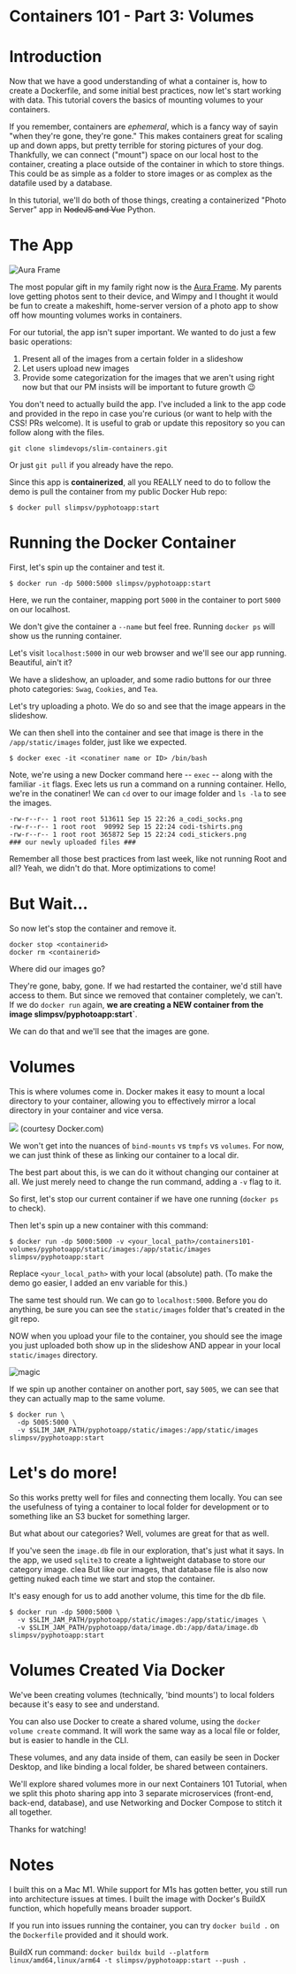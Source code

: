 # Containers 101 - Part 3: Volumes

# Introduction
Now that we have a good understanding of what a container is, how to create a Dockerfile, and some initial best practices, now let's start working with data. This tutorial covers the basics of mounting volumes to your containers. 

If you remember, containers are *ephemeral*, which is a fancy way of sayin "when they're gone, they're gone." This makes containers great for scaling up and down apps, but pretty terrible for storing pictures of your dog. Thankfully, we can connect ("mount") space on our local host to the container, creating a place outside of the container in which to store things. This could be as simple as a folder to store images or as complex as the datafile used by a database. 

In this tutorial, we'll do both of those things, creating a containerized "Photo Server" app in ~~NodeJS and Vue~~ Python. 

# The App
![Aura Frame](https://static.pushd.com/assets/marketing/home/image/hp-hero@2000w-1bc55c6673ae0884881a0b1a2a94158fa4a6d9b5847d505583381bc87f10b197.jpg)

The most popular gift in my family right now is the [Aura Frame](https://auraframes.com). My parents love getting photos sent to their device, and Wimpy and I thought it would be fun to create a makeshift, home-server version of a photo app to show off how mounting volumes works in containers. 

For our tutorial, the app isn't super important. We wanted to do just a few basic operations:

1) Present all of the images from a certain folder in a slideshow
2) Let users upload new images
3) Provide some categorization for the images that we aren't using right now but that our PM insists will be important to future growth :wink: 

You don't need to actually build the app. I've included a link to the app code and provided in the repo in case you're curious (or want to help with the CSS! PRs welcome). It is useful to grab or update this repository so you can follow along with the files. 

``` git clone slimdevops/slim-containers.git ``` 

Or just `git pull` if you already have the repo. 

Since this app is **containerized**, all you REALLY need to do to follow the demo is pull the container from my public Docker Hub repo: 

`$ docker pull slimpsv/pyphotoapp:start` 

# Running the Docker Container 
First, let's spin up the container and test it. 

```$ docker run -dp 5000:5000 slimpsv/pyphotoapp:start ```

Here, we run the container, mapping port `5000` in the container to port `5000` on our localhost. 

We don't give the container a `--name` but feel free. Running `docker ps` will show us the running container. 

Let's visit `localhost:5000` in our web browser and we'll see our app running. Beautiful, ain't it? 

We have a slideshow, an uploader, and some radio buttons for our three photo categories: `Swag`, `Cookies`, and `Tea`. 

Let's try uploading a photo. We do so and see that the image appears in the slideshow. 

We can then shell into the container and see that image is there in the `/app/static/images` folder, just like we expected.

```
$ docker exec -it <conatiner name or ID> /bin/bash 
```

Note, we're using a new Docker command here -- `exec` -- along with the familiar `-it` flags. Exec lets us run a command on a running container. Hello, we're in the conatiner! We can `cd` over to our image folder and `ls -la` to see the images. 

```
-rw-r--r-- 1 root root 513611 Sep 15 22:26 a_codi_socks.png
-rw-r--r-- 1 root root  90992 Sep 15 22:24 codi-tshirts.png
-rw-r--r-- 1 root root 365872 Sep 15 22:24 codi_stickers.png
### our newly uploaded files ###
```

Remember all those best practices from last week, like not running Root and all? Yeah, we didn't do that. More optimizations to come! 

# But Wait... 
So now let's stop the container and remove it. 

```
docker stop <containerid> 
docker rm <containerid>
```

Where did our images go? 

They're gone, baby, gone. If we had restarted the container, we'd still have access to them. But since we removed that container completely, we can't. If we do `docker run` again, __we are creating a NEW container from the image slimpsv/pyphotoapp:start`__. 

We can do that and we'll see that the images are gone. 

# Volumes
This is where volumes come in. Docker makes it easy to mount a local directory to your container, allowing you to effectively mirror a local directory in your container and vice versa. 

![](https://docs.docker.com/storage/images/types-of-mounts-volume.png) (courtesy Docker.com)

We won't get into the nuances of `bind-mounts` vs `tmpfs` vs `volumes`. For now, we can just think of these as linking our container to a local dir. 

The best part about this, is we can do it without changing our container at all. We just merely need to change the run command, adding a `-v` flag to it. 

So first, let's stop our current container if we have one running (`docker ps` to check). 

Then let's spin up a new container with this command: 

```
$ docker run -dp 5000:5000 -v <your_local_path>/containers101-volumes/pyphotoapp/static/images:/app/static/images slimpsv/pyphotoapp:start 
```

Replace `<your_local_path>` with your local (absolute) path.  (To make the demo go easier, I added an env variable for this.)

The same test should run. We can go to `localhost:5000`. Before you do anything, be sure you can see the `static/images` folder that's created in the git repo. 

NOW when you upload your file to the container, you should see the image you just uploaded both show up in the slideshow AND appear in your local `static/images` directory.

![magic](https://media.giphy.com/media/lzL6avFZQ8PJEjdFgS/giphy.gif)

If we spin up another container on another port, say `5005`, we can see that they can actually map to the same volume. 

```
$ docker run \
  -dp 5005:5000 \
  -v $SLIM_JAM_PATH/pyphotoapp/static/images:/app/static/images slimpsv/pyphotoapp:start 
```

# Let's do more! 
So this works pretty well for files and connecting them locally. You can see the usefulness of tying a container to local folder for development or to something like an S3 bucket for something larger. 

But what about our categories? Well, volumes are great for that as well. 

If you've seen the `image.db` file in our exploration, that's just what it says. In the app, we used `sqlite3` to create a lightweight database to store our category image. 
clea
But like our images, that database file is also now getting nuked each time we start and stop the container. 

It's easy enough for us to add another volume, this time for the db file. 

```
$ docker run -dp 5000:5000 \
  -v $SLIM_JAM_PATH/pyphotoapp/static/images:/app/static/images \
  -v $SLIM_JAM_PATH/pyphotoapp/data/image.db:/app/data/image.db slimpsv/pyphotoapp:start 
```

# Volumes Created Via Docker
We've been creating volumes (technically, 'bind mounts') to local folders because it's easy to see and understand. 

You can also use Docker to create a shared volume, using the `docker volume create` command. It will work the same way as a local file or folder, but is easier to handle in the CLI. 

These volumes, and any data inside of them, can easily be seen in Docker Desktop, and like binding a local folder, be shared between containers. 

We'll explore shared volumes more in our next Containers 101 Tutorial, when we split this photo sharing app into 3 separate microservices (front-end, back-end, database), and use Networking and Docker Compose to stitch it all together. 

Thanks for watching! 


# Notes
I built this on a Mac M1. While support for M1s has gotten better, you still run into architecture issues at times. I built the image with Docker's BuildX function, which hopefully means broader support. 

If you run into issues running the container, you can try `docker build .` on the `Dockerfile` provided and it should work. 

BuildX run command:
`docker buildx build --platform linux/amd64,linux/arm64 -t slimpsv/pyphotoapp:start --push .`
